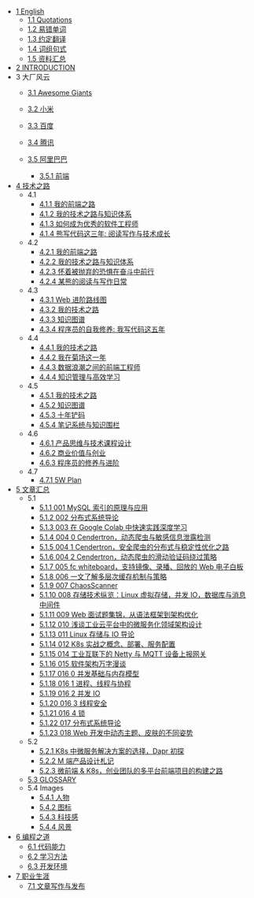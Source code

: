   - [1 English](/English/README.md)
    - [1.1 Quotations](/English/Quotations.md)
    - [1.2 易错单词](/English/易错单词.md)
    - [1.3 约定翻译](/English/约定翻译.md)
    - [1.4 词组句式](/English/词组句式.md)
    - [1.5 资料汇总](/English/资料汇总.md)
  - [2 INTRODUCTION](/INTRODUCTION.md)
  - 3 大厂风云
    - [3.1 Awesome Giants](/大厂风云/Awesome-Giants.md)
    - [3.2 小米](/大厂风云/小米/README.md)
      
    - [3.3 百度](/大厂风云/百度/README.md)
      
    - [3.4 腾讯](/大厂风云/腾讯/README.md)
      
    - [3.5 阿里巴巴](/大厂风云/阿里巴巴/README.md)
      - [3.5.1 前端](/大厂风云/阿里巴巴/前端.md)
  - [4 技术之路](/技术之路/README.md)
    - 4.1 
      - [4.1.1 我的前端之路](/技术之路/2015/2015-我的前端之路.md)
      - [4.1.2 我的技术之路与知识体系](/技术之路/2015/2015-我的技术之路与知识体系.md)
      - [4.1.3 如何成为优秀的软件工程师](/技术之路/2015/如何成为优秀的软件工程师.md)
      - [4.1.4 熊写代码这三年: 阅读写作与技术成长](/技术之路/2015/熊写代码这三年:%20阅读写作与技术成长.md)
    - 4.2 
      - [4.2.1 我的前端之路](/技术之路/2016/2016-我的前端之路.md)
      - [4.2.2 我的技术之路与知识体系](/技术之路/2016/2016-我的技术之路与知识体系.md)
      - [4.2.3 怀着被抛弃的恐惧在奋斗中前行](/技术之路/2016/怀着被抛弃的恐惧在奋斗中前行.md)
      - [4.2.4 某熊的阅读与写作日常](/技术之路/2016/某熊的阅读与写作日常.md)
    - 4.3 
      - [4.3.1 Web 进阶路线图](/技术之路/2017/2017-Web%20进阶路线图.md)
      - [4.3.2 我的技术之路](/技术之路/2017/2017-我的技术之路.md)
      - [4.3.3 知识图谱](/技术之路/2017/2017-知识图谱.md)
      - [4.3.4 程序员的自我修养: 我写代码这五年](/技术之路/2017/程序员的自我修养:%20我写代码这五年.md)
    - 4.4 
      - [4.4.1 我的技术之路](/技术之路/2018/2018-我的技术之路.md)
      - [4.4.2 我在菊场这一年](/技术之路/2018/我在菊场这一年.md)
      - [4.4.3 数据浪潮之间的前端工程师](/技术之路/2018/数据浪潮之间的前端工程师.md)
      - [4.4.4 知识管理与高效学习](/技术之路/2018/知识管理与高效学习.md)
    - 4.5 
      - [4.5.1 我的技术之路](/技术之路/2019/2019-我的技术之路.md)
      - [4.5.2 知识图谱](/技术之路/2019/2019-知识图谱.md)
      - [4.5.3 十年铲码](/技术之路/2019/十年铲码.md)
      - [4.5.4 笔记系统与知识围栏](/技术之路/2019/笔记系统与知识围栏.md)
    - 4.6 
      - [4.6.1 产品思维与技术课程设计](/技术之路/2020/产品思维与技术课程设计.md)
      - [4.6.2 商业价值与创业](/技术之路/2020/商业价值与创业.md)
      - [4.6.3 程序员的修养与进阶](/技术之路/2020/程序员的修养与进阶.md)
    - 4.7 
      - [4.7.1 5W Plan](/技术之路/2021/5W%20Plan.md)
  - [5 文章汇总](/文章汇总/README.md)
    - 5.1 
      - [5.1.1 001 MySQL 索引的原理与应用](/文章汇总/2019/2019-001-MySQL%20索引的原理与应用.md)
      - [5.1.2 002 分布式系统导论](/文章汇总/2019/2019-002-分布式系统导论.md)
      - [5.1.3 003 在 Google Colab 中快速实践深度学习](/文章汇总/2019/2019-003-在%20Google%20Colab%20中快速实践深度学习.md)
      - [5.1.4 004 0 Cendertron，动态爬虫与敏感信息泄露检测](/文章汇总/2019/2019-004-0-Cendertron，动态爬虫与敏感信息泄露检测.md)
      - [5.1.5 004 1 Cendertron，安全爬虫的分布式与稳定性优化之路](/文章汇总/2019/2019-004-1-Cendertron，安全爬虫的分布式与稳定性优化之路.md)
      - [5.1.6 004 2 Cendertron，动态爬虫的滑动验证码绕过策略](/文章汇总/2019/2019-004-2-Cendertron，动态爬虫的滑动验证码绕过策略.md)
      - [5.1.7 005 fc whiteboard，支持镜像、录播、回放的 Web 电子白板](/文章汇总/2019/2019-005-fc-whiteboard，支持镜像、录播、回放的%20Web%20电子白板.md)
      - [5.1.8 006 一文了解多层次缓存机制与策略](/文章汇总/2019/2019-006-一文了解多层次缓存机制与策略.md)
      - [5.1.9 007 ChaosScanner](/文章汇总/2019/2019-007-ChaosScanner.md)
      - [5.1.10 008 存储技术纵览：Linux 虚拟存储，并发 IO，数据库与消息中间件](/文章汇总/2019/2019-008-存储技术纵览：Linux%20虚拟存储，并发%20IO，数据库与消息中间件.md)
      - [5.1.11 009 Web 面试题集锦，从语法框架到架构优化](/文章汇总/2019/2019-009-Web%20面试题集锦，从语法框架到架构优化.md)
      - [5.1.12 010 浅谈工业云平台中的微服务化领域架构设计](/文章汇总/2019/2019-010-浅谈工业云平台中的微服务化领域架构设计.md)
      - [5.1.13 011 Linux 存储与 IO 导论](/文章汇总/2019/2019-011-Linux%20存储与%20IO%20导论.md)
      - [5.1.14 012 K8s 实战之概念、部署、服务配置](/文章汇总/2019/2019-012-K8s%20实战之概念、部署、服务配置.md)
      - [5.1.15 014 工业互联下的 Netty 与 MQTT 设备上报网关](/文章汇总/2019/2019-014-工业互联下的%20Netty%20与%20MQTT%20设备上报网关.md)
      - [5.1.16 015 软件架构万字漫谈](/文章汇总/2019/2019-015-软件架构万字漫谈.md)
      - [5.1.17 016 0 并发基础与内存模型](/文章汇总/2019/2019-016-0-并发基础与内存模型.md)
      - [5.1.18 016 1 进程、线程与协程](/文章汇总/2019/2019-016-1-进程、线程与协程.md)
      - [5.1.19 016 2 并发 IO](/文章汇总/2019/2019-016-2-并发%20IO.md)
      - [5.1.20 016 3 线程安全](/文章汇总/2019/2019-016-3-线程安全.md)
      - [5.1.21 016 4 锁](/文章汇总/2019/2019-016-4-锁.md)
      - [5.1.22 017 分布式系统导论](/文章汇总/2019/2019-017-分布式系统导论.md)
      - [5.1.23 018 Web 开发中动态主题、皮肤的不同姿势](/文章汇总/2019/2019-018-Web%20开发中动态主题、皮肤的不同姿势.md)
    - 5.2 
      - [5.2.1 K8s 中微服务解决方案的选择，Dapr 初探](/文章汇总/2020/K8s%20中微服务解决方案的选择，Dapr%20初探.md)
      - [5.2.2 M 端产品设计札记](/文章汇总/2020/M%20端产品设计札记.md)
      - [5.2.3 微前端 & K8s，创业团队的多平台前端项目的构建之路](/文章汇总/2020/微前端%20&%20K8s，创业团队的多平台前端项目的构建之路.md)
    - [5.3 GLOSSARY](/文章汇总/GLOSSARY.md)
    - 5.4 Images
      - [5.4.1 人物](/文章汇总/Images/人物.md)
      - [5.4.2 图标](/文章汇总/Images/图标.md)
      - [5.4.3 科技感](/文章汇总/Images/科技感.md)
      - [5.4.4 风景](/文章汇总/Images/风景.md)
  - [6 编程之道](/编程之道/README.md)
    - [6.1 代码能力](/编程之道/代码能力.md)
    - [6.2 学习方法](/编程之道/学习方法.md)
    - [6.3 开发环境](/编程之道/开发环境.md)
  - [7 职业生涯](/职业生涯/README.md)
    - [7.1 文章写作与发布](/职业生涯/文章写作与发布.md)